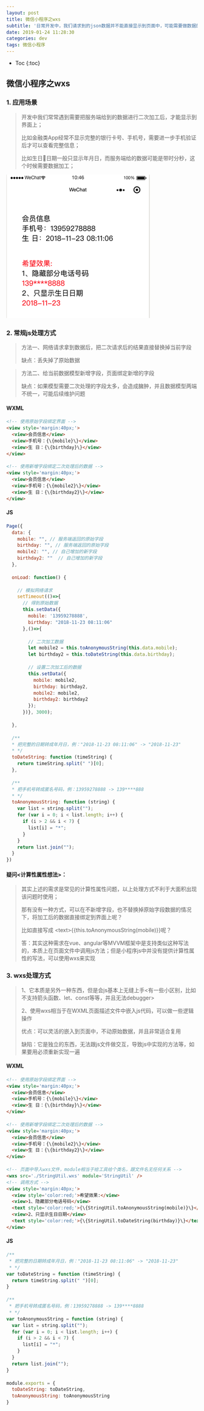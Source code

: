 ```yaml
---
layout: post
title: 微信小程序之wxs
subtitle: '日常开发中，我们请求到的json数据并不能直接显示到页面中，可能需要做数据的二次加工，往往我们会在page的js中处理，这里提供另外一种处理思路'
date: 2019-01-24 11:28:30
categories: dev
tags: 微信小程序
---
```


* Toc
{:toc}

## 微信小程序之wxs
### 1. 应用场景

> 开发中我们常常遇到需要把服务端给到的数据进行二次加工后，才能显示到界面上；
>
> 比如金融类App经常不显示完整的银行卡号、手机号，需要进一步手机验证后才可以查看完整信息；
>
> 比如生日🎂日期一般只显示年月日，而服务端给的数据可能是带时分秒，这个时候需要数据加工；

![wxs-res](/assets/article/2019/01/wxs-res.png)






### 2. 常规js处理方式

> 方法一、网络请求拿到数据后，把二次请求后的结果直接替换掉当前字段
>
> 缺点：丢失掉了原始数据



> 方法二、给当前数据模型新增字段，页面绑定新增的字段
>
> 缺点：如果模型需要二次处理的字段太多，会造成臃肿，并且数据模型两端不统一，可能后续维护问题

#### WXML

```HTML
<!-- 使用原始字段绑定界面 -->
<view style='margin:40px;'>
  <view>会员信息</view>
  <view>手机号：{\{mobile}\}</view>
  <view>生 日：{\{birthday}\}</view>
</view>

<!-- 使用新增字段绑定二次处理后的数据 -->
<view style='margin:40px;'>
  <view>会员信息</view>
  <view>手机号：{\{mobile2}\}</view>
  <view>生 日：{\{birthday2}\}</view>
</view>
```

#### JS

```js
Page({
  data: {
    mobile: "", // 服务端返回的原始字段
    birthday: "", // 服务端返回的原始字段
    mobile2: "", // 自己增加的新字段
    birthday2: ""  // 自己增加的新字段
  },

  onLoad: function() {
    
    // 模拟网络请求
    setTimeout(()=>{
      // 得到原始数据
      this.setData({
        mobile: '13959278888',
        birthday: "2018-11-23 08:11:06"
      },()=>{

        // 二次加工数据
        let mobile2 = this.toAnonymousString(this.data.mobile);
        let birthday2 = this.toDateString(this.data.birthday);

        // 设置二次加工后的数据
        this.setData({
          mobile: mobile2,
          birthday: birthday2,
          mobile2: mobile2,
          birthday2: birthday2
        });
      })}, 3000);

  },

  /**
  * 把完整的日期转成年月日，例："2018-11-23 08:11:06" -> "2018-11-23"
  * */
  toDateString: function (timeString) {
    return timeString.split(" ")[0];
  },

  /**
  * 把手机号转成匿名号码，例：13959278888 -> 139****888
  * */
  toAnonymousString: function (string) {
    var list = string.split("");
    for (var i = 0; i < list.length; i++) {
      if (i > 2 && i < 7) {
        list[i] = "*";
      }
    }
    return list.join("");
  }
})

```

#### 疑问<计算性属性想法>：

>其实上述的需求是常见的计算性属性问题，以上处理方式不利于大面积出现该问题时使用；
>
>那有没有一种方式，可以在不新增字段，也不替换掉原始字段数据的情况下，将加工后的数据直接绑定到界面上呢？
>
>比如直接写成 \<text>{\{this.toAnonymousString(mobile)}\}</text>呢？
>
>答：其实这种需求在vue、angular等MVVM框架中是支持类似这种写法的，本质上在页面文件中调用js方法；但是小程序js中并没有提供计算性属性的写法，可以使用wxs来实现



### 3. wxs处理方式

> 1、它本质是另外一种东西，但是会js基本上无缝上手<有一些小区别，比如不支持箭头函数、let、const等等，并且无法debugger>
>
> 2、使用wxs相当于在WXML页面描述文件中嵌入js代码，可以做一些逻辑操作
>
> 优点：可以灵活的嵌入到页面中，不动原始数据，并且非常适合复用
>
> 缺陷：它是独立的东西，无法跟js文件做交互，导致js中实现的方法等，如果要用必须重新实现一遍

#### WXML

```HTML
<!-- 使用原始字段绑定界面 -->
<view style='margin:40px;'>
  <view>会员信息</view>
  <view>手机号：{\{mobile}\}</view>
  <view>生 日：{\{birthday}\}</view>
</view>

<!-- 使用新增字段绑定二次处理后的数据 -->
<view style='margin:40px;'>
  <view>会员信息</view>
  <view>手机号：{\{mobile2}\}</view>
  <view>生 日：{\{birthday2}\}</view>
</view>

<!-- 页面中导入wxs文件，module相当于给工具给个类名，跟文件名无任何关系 -->
<wxs src='./StringUtil.wxs' module='StringUtil' />
<!-- 调用方式 -->
<view style='margin:40px;'>
  <view style='color:red;'>希望效果:</view>
  <view>1、隐藏部分电话号码</view>
  <text style='color:red;'>{\{StringUtil.toAnonymousString(mobile)}\}</text>
  <view>2、只显示生日日期</view>
  <text style='color:red;'>{\{StringUtil.toDateString(birthday)}\}</text>
</view>
```

#### JS

```js
/**
 * 把完整的日期转成年月日，例："2018-11-23 08:11:06" -> "2018-11-23"
 * */
var toDateString = function (timeString) {
  return timeString.split(" ")[0];
}

/**
 * 把手机号转成匿名号码，例：13959278888 -> 139****8888
 * */ 
var toAnonymousString = function (string) {
  var list = string.split("");
  for (var i = 0; i < list.length; i++) {
    if (i > 2 && i < 7) {
      list[i] = "*";
    }
  }
  return list.join("");
}

module.exports = {
  toDateString: toDateString,
  toAnonymousString: toAnonymousString
}
```
